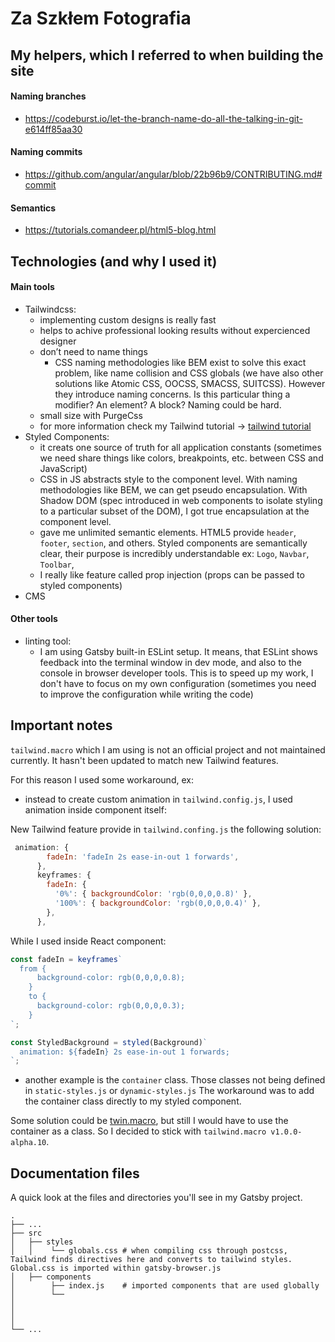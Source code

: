 # Za Szkłem Fotografia

## My helpers, which I referred to when building the site

#### Naming branches

- https://codeburst.io/let-the-branch-name-do-all-the-talking-in-git-e614ff85aa30

#### Naming commits

- https://github.com/angular/angular/blob/22b96b9/CONTRIBUTING.md#commit

#### Semantics

- https://tutorials.comandeer.pl/html5-blog.html

## Technologies (and why I used it)

#### Main tools

- Tailwindcss:
  - implementing custom designs is really fast
  - helps to achive professional looking results without expercienced designer
  - don’t need to name things
    - CSS naming methodologies like BEM exist to solve this exact problem, like name collision and CSS globals (we have also other solutions like Atomic CSS, OOCSS, SMACSS, SUITCSS). However they introduce naming concerns. Is this particular thing a modifier? An element? A block? Naming could be hard.
  - small size with PurgeCss
  - for more information check my Tailwind tutorial -> <a href="https://github.com/Had3r/Learning-Code/tree/master/tailwindcss-adamWathan#tailwindcss">tailwind tutorial</a>
- Styled Components:
  - it creats one source of truth for all application constants (sometimes we need share things like colors, breakpoints, etc. between CSS and JavaScript)
  - CSS in JS abstracts style to the component level. With naming methodologies like BEM, we can get pseudo encapsulation. With Shadow DOM (spec introduced in web components to isolate styling to a particular subset of the DOM), I got true encapsulation at the component level.
  - gave me unlimited semantic elements. HTML5 provide `header`, `footer`, `section`, and others. Styled components are semantically clear, their purpose is incredibly understandable ex: `Logo`, `Navbar`, `Toolbar`,
  - I really like feature called prop injection (props can be passed to styled components)
- CMS

#### Other tools

- linting tool:
  - I am using Gatsby built-in ESLint setup. It means, that ESLint shows feedback into the terminal window in dev mode,
    and also to the console in browser developer tools. This is to speed up my work, I don't have to focus on my own configuration (sometimes you need to improve the configuration while writing the code)

## Important notes

`tailwind.macro` which I am using is not an official project and not maintained currently. It hasn't been updated to match new Tailwind features. <br />

For this reason I used some workaround, ex:

- instead to create custom animation in `tailwind.config.js`, I used animation inside component itself:

New Tailwind feature provide in `tailwind.confing.js` the following solution:

```javascript
 animation: {
        fadeIn: 'fadeIn 2s ease-in-out 1 forwards',
      },
      keyframes: {
        fadeIn: {
          '0%': { backgroundColor: 'rgb(0,0,0,0.8)' },
          '100%': { backgroundColor: 'rgb(0,0,0,0.4)' },
        },
      },
```

While I used inside React component:

```javascript
const fadeIn = keyframes`
  from {
      background-color: rgb(0,0,0,0.8);
    }
    to {
      background-color: rgb(0,0,0,0.3);
    }
`;

const StyledBackground = styled(Background)`
  animation: ${fadeIn} 2s ease-in-out 1 forwards;
`;
```

- another example is the `container` class. Those classes not being defined in `static-styles.js` or `dynamic-styles.js` The workaround was to add the container class directly to my styled component.

Some solution could be <a href="https://github.com/ben-rogerson/twin.macro">twin.macro</a>, but still I would have to use the container as a class. So I decided to stick with `tailwind.macro v1.0.0-alpha.10`.

## Documentation files

A quick look at the files and directories you'll see in my Gatsby project.

    .
    ├── ...
    ├── src
    │   ├── styles
    │   │    └── globals.css # when compiling css through postcss, Tailwind finds directives here and converts to tailwind styles. Global.css is imported within gatsby-browser.js
    │   ├── components
    │        ├── index.js    # imported components that are used globally
    │        └──
    │
    │
    │
    └── ...
